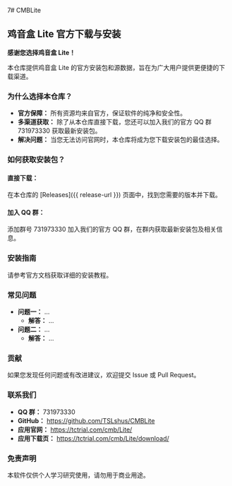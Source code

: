 7# CMBLite
## 鸡音盒 Lite 官方下载与安装

**感谢您选择鸡音盒 Lite！**

本仓库提供鸡音盒 Lite 的官方安装包和源数据，旨在为广大用户提供更便捷的下载渠道。

### 为什么选择本仓库？

* **官方保障：** 所有资源均来自官方，保证软件的纯净和安全性。
* **多渠道获取：** 除了从本仓库直接下载，您还可以加入我们的官方 QQ 群 731973330 获取最新安装包。
* **解决问题：** 当您无法访问官网时，本仓库将成为您下载安装包的最佳选择。

### 如何获取安装包？

#### 直接下载：

在本仓库的 [Releases]({{ release-url }}) 页面中，找到您需要的版本并下载。

#### 加入 QQ 群：

添加群号 731973330 加入我们的官方 QQ 群，在群内获取最新安装包及相关信息。

### 安装指南

请参考官方文档获取详细的安装教程。

### 常见问题

* **问题一：** ...
  * **解答：** ...
* **问题二：** ...
  * **解答：** ...

### 贡献

如果您发现任何问题或有改进建议，欢迎提交 Issue 或 Pull Request。

### 联系我们

* **QQ 群：** 731973330
* **GitHub：** https://github.com/TSLshus/CMBLite
* **应用官网：** 
https://tctrial.com/cmb/Lite/
* **应用下载页：**
https://tctrial.com/cmb/Lite/download/
### 免责声明

本软件仅供个人学习研究使用，请勿用于商业用途。
